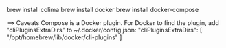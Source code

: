 

brew install colima
brew install docker
brew install docker-compose

==> Caveats
Compose is a Docker plugin. For Docker to find the plugin, add "cliPluginsExtraDirs" to ~/.docker/config.json:
  "cliPluginsExtraDirs": [
      "/opt/homebrew/lib/docker/cli-plugins"
  ]
